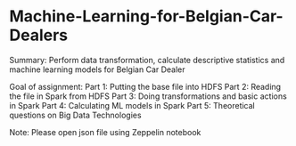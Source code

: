 # Machine-Learning-for-Belgian-Car-Dealers

Summary:
Perform data transformation, calculate descriptive statistics and machine learning models for Belgian Car Dealer

Goal of assignment:
  Part 1: Putting the base file into HDFS
  Part 2: Reading the file in Spark from HDFS
  Part 3: Doing transformations and basic actions in Spark
  Part 4: Calculating ML models in Spark
  Part 5: Theoretical questions on Big Data Technologies
  
Note: Please open json file using Zeppelin notebook
